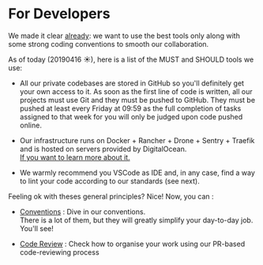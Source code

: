 
# For Developers

We made it clear [already](/nextmoov): we want to use the best tools only along with some strong coding conventions to smooth our collaboration.

As of today (20190416 ☀), here is a list of the MUST and SHOULD tools we use:

*   All our private codebases are stored in GitHub so you'll definitely get your own access to it. As soon as the first line of code is written, all our projects must use Git and they must be pushed to GitHub. They must be pushed at least every Friday at 09:59 as the full completion of tasks assigned to that week for you will only be judged upon code pushed online.

*   Our infrastructure runs on Docker + Rancher + Drone + Sentry + Traefik and is hosted on servers provided by DigitalOcean.  \
[If you want to learn more about it.](https://docs.google.com/document/d/1gSAxu_PtrcKic1PAhEltk6zUNjKFZ49bMxTeOvfcIWk/edit)

*   We warmly recommend you VSCode as IDE and, in any case, find a way to lint your code according to our standards (see next).

Feeling ok with theses general principles? Nice!
Now, you can :

- [Conventions](./Conventions.md) : Dive in our conventions.\
There is a lot of them, but they will greatly simplify your day-to-day job. You'll see!

- [Code Review](./CodeReview.md) : Check how to organise your work using our PR-based code-reviewing process
